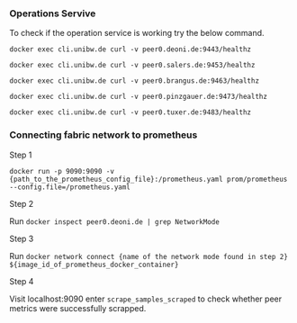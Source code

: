 ### Operations Servive

To check if the operation service is working try the below command.

```
docker exec cli.unibw.de curl -v peer0.deoni.de:9443/healthz

docker exec cli.unibw.de curl -v peer0.salers.de:9453/healthz

docker exec cli.unibw.de curl -v peer0.brangus.de:9463/healthz

docker exec cli.unibw.de curl -v peer0.pinzgauer.de:9473/healthz

docker exec cli.unibw.de curl -v peer0.tuxer.de:9483/healthz
```

### Connecting fabric network to prometheus
Step 1
```
docker run -p 9090:9090 -v {path_to_the_prometheus_config_file}:/prometheus.yaml prom/prometheus --config.file=/prometheus.yaml
```

Step 2

Run `docker inspect peer0.deoni.de | grep NetworkMode`

Step 3

Run `docker network connect {name of the network mode found in step 2} ${image_id_of_prometheus_docker_container}`

Step 4

Visit localhost:9090 enter `scrape_samples_scraped` to check whether peer metrics were successfully scrapped.
